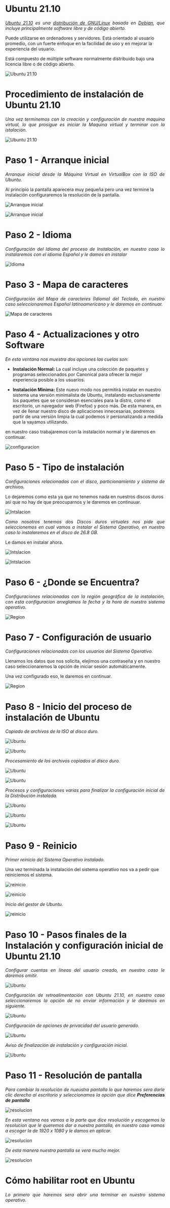 # <b>Ubuntu 21.10</b>

<cite style="display:block; text-align: justify">[Ubuntu 21.10][1_0] es una [distribución de GNU/Linux][1_1] basada en [Debian][1_2], que incluye principalmente software libre y de código abierto.

Puede utilizarse en ordenadores y servidores. Está orientado al usuario promedio, con un fuerte enfoque en la facilidad de uso y en mejorar la experiencia del usuario. 

Está compuesto de múltiple software normalmente distribuido bajo una licencia libre o de código abierto.</cite>

[1_0]:https://es.wikipedia.org/wiki/Ubuntu

[1_1]:https://es.wikipedia.org/wiki/Distribución_Linux

[1_2]:https://es.wikipedia.org/wiki/Debian_GNU/Linux

![Ubuntu 21.10](img_Ubuntu/img1.png) 

# <b>Procedimiento de instalación de Ubuntu 21.10</b>

<cite style="display:block; text-align: justify">Una vez terminemos con la creación y configuración de nuestra maquina virtual, lo que prosigue es iniciar la Maquina virtual y terminar con la istalación.</cite>

![Ubuntu 21.10](img_Ubuntu/img2.png) 

# <b>Paso 1 - Arranque inicial </b>

<cite style="display:block; text-align: justify">Arranque inicial desde la Máquina Virtual en VirtualBox con la ISO de Ubuntu.

Al principio la pantalla aparecera muy pequeña pero una vez termine la instalación configuraremos la resolución de la pantalla.</cite>

![Arranque inicial](img_Ubuntu/img3.png) 

![Arranque inicial](img_Ubuntu/img4.png) 

# <b>Paso 2 - Idioma </b>

<cite style="display:block; text-align: justify">Configuración del Idioma del proceso de Instalación, en nuestro caso lo instalaremos con el idioma Español y le damos en instalar</cite>

![Idioma](img_Ubuntu/img5.png)

# <b>Paso 3 - Mapa de caracteres</b>

<cite style="display:block; text-align: justify">Configuración del Mapa de caracteres (Idioma) del Teclado, en nuestro caso seleccionaremos Español latinoamericano y le daremos en continuar.</cite>

![Mapa de caracteres](img_Ubuntu/img6.png)

# <b>Paso 4 - Actualizaciones y otro Software</b>

<cite style="display:block; text-align: justify">En esta ventana nos muestra dos opciones las cuelas son:

* <b>Instalación Normal: </b> La cual incluye una colección de paquetes y programas seleccionados por Canonical para ofrecer la mejor experiencia posible a los usuarios.

* <b>Instalación Minima: </b>Este nuevo modo nos permitirá instalar en nuestro sistema una versión minimalista de Ubuntu, instalando exclusivamente los paquetes que se consideran esenciales para la distro, como el escritorio, un navegador web (Firefox) y poco más. De esta manera, en vez de llenar nuestro disco de aplicaciones innecesarias, podremos partir de una versión limpia la cual podemos ir personalizando a medida que la vayamos utilizando.

en nuestro caso trabajaremos con la instalación normal y le daremos en continuar.
</cite>

![configuracion](img_Ubuntu/img7.png)

# <b>Paso 5 - Tipo de instalación</b>

<cite style="display:block; text-align: justify">Configuraciones relacionadas con el disco, particionamiento y sistema de archivos.

Lo dejaremos como esta ya que no tenemos nada en nuestros discos duros asi que no hay de que preocuparnos y le daremos en continuuar.</cite>

![Intslacion](img_Ubuntu/img8.png)

<cite style="display:block; text-align: justify">Como nosotros tenemos dos Discos duros virtuales nos pide que seleccionemos en cual vamos a instalar el Sistema Operativo, en nuestro caso lo instalaremos en el disco de 26.8 GB.

Le damos en instalar ahora.</cite>

![Intslacion](img_Ubuntu/img9.png)

![Intslacion](img_Ubuntu/img10.png)

# <b>Paso 6 - ¿Donde se Encuentra?</b>

<cite style="display:block; text-align: justify">Configuraciones relacionadas con la región geográfica de la instalación, con esta configuracion arreglamos la fecha y la hora de nuestro sistema operativo.</cite>

![Region](img_Ubuntu/img11.png)

# <b>Paso 7 - Configuración de usuario</b>

<cite style="display:block; text-align: justify">Configuraciones relacionadas con los usuarios del Sistema Operativo.

Llenamos los datos que nos solicita, elejimos una contraseña y en nuestro caso seleccionaremos la opción de iniciar sesión automáticamente.

Una vez configurado eso, le daremos en continuar.</cite>

![Region](img_Ubuntu/img12.png)

# <b>Paso 8 - Inicio del proceso de instalación de Ubuntu</b>

<cite style="display:block; text-align: justify">Copiado de archivos de la ISO al disco duro.</cite>

![Ubuntu](img_Ubuntu/img13.png)

![Ubuntu](img_Ubuntu/img14.png)

<cite style="display:block; text-align: justify">Procesamiento de los archivos copiados al disco duro.</cite>

![Ubuntu](img_Ubuntu/img15.png)

![Ubuntu](img_Ubuntu/img16.png)

<cite style="display:block; text-align: justify">Procesos y configuraciones varias para finalizar la configuración inicial de la Distribución instalada.</cite>

![Ubuntu](img_Ubuntu/img17.png)

![Ubuntu](img_Ubuntu/img18.png)

![Ubuntu](img_Ubuntu/img19.png)

# <b>Paso 9 - Reinicio</b>

<cite style="display:block; text-align: justify">Primer reinicio del Sistema Operativo instalado.

Una vez terminada la instalación del sistema operativo nos va a pedir que reiniciemos el sistema.</cite>

![reinicio](img_Ubuntu/img20.png)

![reinicio](img_Ubuntu/img21.png)

<cite style="display:block; text-align: justify">Inicio del gestor de Ubuntu.</cite>

![reinicio](img_Ubuntu/img22.png)

# <b>Paso 10 - Pasos finales de la Instalación y configuración inicial de Ubuntu 21.10</b>

<cite style="display:block; text-align: justify">Configurar cuentas en líneas del usuario creado, en nuestro caso le daremos omitir.</cite>

![Ubuntu](img_Ubuntu/img23.png)

<cite style="display:block; text-align: justify">Configuración de retroalimentación con Ubuntu 21.10, en nuestro caso seleccionaremos la opción de no enviar información y le daremos en siguiente.</cite>

![Ubuntu](img_Ubuntu/img24.png)

<cite style="display:block; text-align: justify">Configuración de opciones de privacidad del usuario generado.</cite>

![Ubuntu](img_Ubuntu/img25.png)

<cite style="display:block; text-align: justify">Aviso de finalización de instalación y configuración inicial.</cite>

![Ubuntu](img_Ubuntu/img26.png)

# <b>Paso 11 - Resolución de pantalla</b>

<cite style="display:block; text-align: justify">Para cambiar la resolución de nueustra pantalla lo que haremos sera darle clic derecho al escritorio y seleccionamos la opción que dice <b>Preferencias de pantalla</b></cite>

![resolucion](img_Ubuntu/img27.png)

<cite style="display:block; text-align: justify">En esta ventana nos vamos a la parte que dice resolución y escogemos la resolucion que le queremos dar a nuestra pantalla, en nuestro caso vamos a escoger la de 1920 x 1080 y le damos en aplicar.</b></cite>

![resolucion](img_Ubuntu/img28.png)

<cite style="display:block; text-align: justify">De esta manera nuestra pantalla se vera mucho mejor.</b></cite>

![resolucion](img_Ubuntu/img29.png)

# <b>Cómo habilitar root en Ubuntu</b>

<cite style="display:block; text-align: justify">Lo primero que haremos sera abrir una terminar en nuestro sistema operativo.</b></cite>
